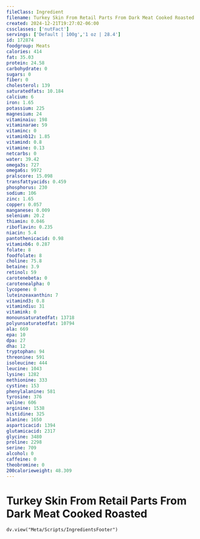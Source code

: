 ```yaml
---
fileClass: Ingredient
filename: Turkey Skin From Retail Parts From Dark Meat Cooked Roasted
created: 2024-12-21T19:27:02-06:00
cssclasses: ['nutFact']
servings: ['Default | 100g','1 oz | 28.4']
id: 172874
foodgroup: Meats
calories: 414
fat: 35.03
protein: 24.58
carbohydrate: 0
sugars: 0
fiber: 0
cholesterol: 139
saturatedfats: 10.184
calcium: 6
iron: 1.65
potassium: 225
magnesium: 24
vitaminaiu: 198
vitaminarae: 59
vitaminc: 0
vitaminb12: 1.85
vitamind: 0.8
vitamine: 0.13
netcarbs: 0
water: 39.42
omega3s: 727
omega6s: 9972
pralscore: 15.098
transfattyacids: 0.459
phosphorus: 230
sodium: 106
zinc: 1.65
copper: 0.057
manganese: 0.009
selenium: 20.2
thiamin: 0.046
riboflavin: 0.235
niacin: 5.4
pantothenicacid: 0.98
vitaminb6: 0.287
folate: 8
foodfolate: 8
choline: 75.8
betaine: 3.9
retinol: 59
carotenebeta: 0
carotenealpha: 0
lycopene: 0
luteinzeaxanthin: 7
vitamind3: 0.8
vitamindiu: 31
vitamink: 0
monounsaturatedfat: 13718
polyunsaturatedfat: 10794
ala: 669
epa: 10
dpa: 27
dha: 12
tryptophan: 94
threonine: 591
isoleucine: 444
leucine: 1043
lysine: 1282
methionine: 333
cystine: 153
phenylalanine: 581
tyrosine: 376
valine: 606
arginine: 1538
histidine: 325
alanine: 1650
asparticacid: 1394
glutamicacid: 2317
glycine: 3480
proline: 2298
serine: 709
alcohol: 0
caffeine: 0
theobromine: 0
200calorieweight: 48.309
---
```


# Turkey Skin From Retail Parts From Dark Meat Cooked Roasted

```dataviewjs
dv.view("Meta/Scripts/IngredientsFooter")
```